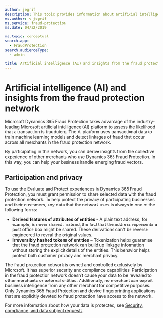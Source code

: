 ```yaml
---
author: jegrif
description: This topic provides information about artificial intelligence (AI) and insights from the fraud protection network in Microsoft Dynamics 365 Fraud Protection.
ms.author: v-jegrif
ms.service: fraud-protection
ms.date: 04/22/2019

ms.topic: conceptual
search.app: 
  - FraudProtection
search.audienceType:
  - admin

title: Artificial intelligence (AI) and insights from the fraud protection network
---
```



# Artificial intelligence (AI) and insights from the fraud protection network

Microsoft Dynamics 365 Fraud Protection takes advantage of the industry-leading Microsoft artificial intelligence (AI) platform to assess the likelihood that a transaction is fraudulent. The AI platform uses transactional data to train machine learning models and detect linkages of fraud that occur across all merchants in the fraud protection network.

By participating in this network, you can derive insights from the collective experience of other merchants who use Dynamics 365 Fraud Protection. In this way, you can help your business handle emerging fraud vectors.

## Participation and privacy

To use the Evaluate and Protect experiences in Dynamics 365 Fraud Protection, you must grant permission to share selected data with the fraud protection network. To help protect the privacy of participating businesses and their customers, any data that the network uses is always in one of the following forms:

- **Derived features of attributes of entities** – A plain text address, for example, is never shared. Instead, the fact that the address represents a post office box might be shared. These derivations can't be reverse engineered to reveal the original values.
- **Irreversibly hashed tokens of entities** – Tokenization helps guarantee that the fraud protection network can build up linkage information without storing the explicit details of the entities. This behavior helps protect both customer privacy and merchant privacy.

The fraud protection network is owned and controlled exclusively by Microsoft. It has superior security and compliance capabilities. Participation in the fraud protection network doesn't cause your data to be revealed to other merchants or external entities. Additionally, no merchant can exploit business intelligence from any other merchant for competitive purposes. Only Dynamics 365 Fraud Protection and device fingerprinting applications that are explicitly devoted to fraud protection have access to the network.

For more information about how your data is protected, see [Security, compliance, and data subject requests](security-compliance.md).
